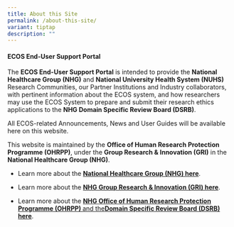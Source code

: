 ```yaml
---
title: About this Site
permalink: /about-this-site/
variant: tiptap
description: ""
---
```

<h4><strong>ECOS End-User Support Portal</strong></h4>
<p>The <strong>ECOS End-User Support Portal</strong> is intended to provide
the <strong>National Healthcare Group (NHG)</strong> and <strong>National University Health System (NUHS)</strong> Research
Communities, our Partner Institutions and Industry collaborators, with
pertinent information about the ECOS system, and how researchers may use
the ECOS System to prepare and submit their research ethics applications
to the <strong>NHG Domain Specific Review Board (DSRB)</strong>.</p>
<p>All ECOS-related Announcements, News and User Guides will be available
here on this&nbsp;website.</p>
<p>This website is maintained by the <strong>Office of Human Research Protection Programme (OHRPP)</strong>,
under the <strong>Group Research &amp; Innovation (GRI)</strong> in the <strong>National Healthcare Group (NHG)</strong>.</p>
<p></p>
<ul data-tight="true" class="tight">
<li>
<p>Learn more about the <strong><a href="https://corp.nhg.com.sg/Pages/default.aspx" rel="noopener noreferrer nofollow" target="_blank">National Healthcare Group (NHG) here</a></strong>.</p>
</li>
<li>
<p>Learn more about the <strong><a href="https://gri.nhg.com.sg/" rel="noopener nofollow" target="_blank">NHG Group Research &amp; Innovation (GRI) here</a></strong>.</p>
</li>
<li>
<p>Learn more about the <strong><a href="https://ethics.gri.nhg.com.sg/" rel="noopener nofollow" target="_blank">NHG Office of Human Research Protection Programme (OHRPP) </a></strong>
<a href="https://ethics.gri.nhg.com.sg/" rel="noopener nofollow" target="_blank">and the</a><strong><a href="https://ethics.gri.nhg.com.sg/" rel="noopener nofollow" target="_blank">Domain Specific Review Board (DSRB) here</a></strong>.</p>
</li>
</ul>
<p></p>